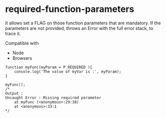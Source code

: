 # required-function-parameters

It allows set a FLAG on those function parameters that are mandatory. If the parameters are not provided, throws an Error with the full error stack, to trace it. 

Compatible with 
- Node
- Browsers

```
function myFunc(myParam = P_REQUIRED ){
	console.log('The value of myVar is :', myParam);
}

myFunc();
/*
Output :
Uncaught Error : Missing required parameter 
    at myFunc (<anonymous>:29:38)
    at <anonymous>:33:1
*/
```
